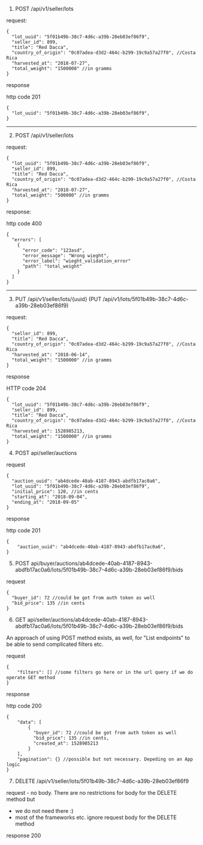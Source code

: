 1. POST /api/v1/seller/lots

request:
````
{
  "lot_uuid": "5f01b49b-38c7-4d6c-a39b-28eb03ef86f9",
  "seller_id": 899,
  "title": "Red Dacca",
  "country_of_origin": "0c07adea-d3d2-464c-b299-19c9a57a27f0", //Costa Rica
  "harvested_at": "2018-07-27",
  "total_weight": "1500000" //in gramms
}
````
response

http code 201
````
{
  "lot_uuid": "5f01b49b-38c7-4d6c-a39b-28eb03ef86f9",
}
````

----
2. POST /api/v1/seller/lots

request:
````
{
  "lot_uuid": "5f01b49b-38c7-4d6c-a39b-28eb03ef86f9",
  "seller_id": 899,
  "title": "Red Dacca",
  "country_of_origin": "0c07adea-d3d2-464c-b299-19c9a57a27f0", //Costa Rica
  "harvested_at": "2018-07-27",
  "total_weight": "500000" //in gramms
}
````

response:

http code 400

````
{
  "errors": [
    {
      "error_code": "123asd",
      "error_message": "Wrong wieght",
      "error_label": "wieght_validation_error"
      "path": "total_weight"
    }
  ]
}
````

-----

3. PUT /api/v1/seller/lots/{uuid} (PUT /api/v1/lots/5f01b49b-38c7-4d6c-a39b-28eb03ef86f9)

request:

````
{
  "seller_id": 899,
  "title": "Red Dacca",
  "country_of_origin": "0c07adea-d3d2-464c-b299-19c9a57a27f0", //Costa Rica
  "harvested_at": "2018-06-14",
  "total_weight": "1500000" //in gramms
}
````

response 

HTTP code 204
````
{
  "lot_uuid": "5f01b49b-38c7-4d6c-a39b-28eb03ef86f9",
  "seller_id": 899,
  "title": "Red Dacca",
  "country_of_origin": "0c07adea-d3d2-464c-b299-19c9a57a27f0", //Costa Rica
  "harvested_at": 1528985213,
  "total_weight": "1500000" //in gramms
}
````

4. POST api/seller/auctions

request

````
{
  "auction_uuid": "ab4dcede-40ab-4187-8943-abdfb17ac0a6",
  "lot_uuid": "5f01b49b-38c7-4d6c-a39b-28eb03ef86f9",
  "initial_price": 120, //in cents
  "starting_at": "2018-09-04",
  "ending_at": "2018-09-05" 
}
````

response

http code 201

````
{
    "auction_uuid": "ab4dcede-40ab-4187-8943-abdfb17ac0a6",
}
````

5. POST api/buyer/auctions/ab4dcede-40ab-4187-8943-abdfb17ac0a6/lots/5f01b49b-38c7-4d6c-a39b-28eb03ef86f9/bids 

request

````
{
  "buyer_id": 72 //could be got from auth token as well
  "bid_price": 135 //in cents
}
````

6. GET api/seller/auctions/ab4dcede-40ab-4187-8943-abdfb17ac0a6/lots/5f01b49b-38c7-4d6c-a39b-28eb03ef86f9/bids

An approach of using POST method exists, as well, for "List endpoints" to be able to send complicated filters etc.

request
````
{
    "filters": [] //some filters go here or in the url query if we do operate GET method
}
````

response

http code 200

````
{
    "data": [
        {
          "buyer_id": 72 //could be got from auth token as well
          "bid_price": 135 //in cents,
          "created_at": 1528985213
        }
    ],
    "pagination": {} //possible but not necessary. Depeding on an App logic
}
````


7. DELETE /api/v1/seller/lots/5f01b49b-38c7-4d6c-a39b-28eb03ef86f9

request - no body. There are no restrictions for body for the DELETE method but
- we do not need there  :) 
- most of the frameworks etc. ignore request body for the DELETE method


response 200





